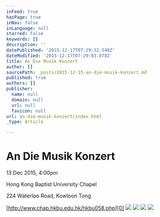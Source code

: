 ```yaml
---
inFeed: true
hasPage: true
inNav: false
inLanguage: null
starred: false
keywords: []
description: ''
datePublished: '2015-12-17T07:29:32.548Z'
dateModified: '2015-12-17T07:29:03.078Z'
title: An Die Musik Konzert
author: []
sourcePath: _posts/2015-12-15-an-die-musik-konzert.md
published: true
authors: []
publisher:
  name: null
  domain: null
  url: null
  favicon: null
url: an-die-musik-konzert/index.html
_type: Article

---
```

# An Die Musik Konzert

13 Dec 2015, 4:00pm

Hong Kong Baptist University Chapel

224 Waterloo Road, Kowloon Tong

[http://www.chap.hkbu.edu.hk/hkbu058.php][0]
![](https://s3-us-west-2.amazonaws.com/the-grid-img/p/38432053a9645427357f112d479c48cadfea1ecd.jpg)
![](https://s3-us-west-2.amazonaws.com/the-grid-img/p/42fbd5d6bad5fdb264b4809d9c776c47f846274a.jpg)
![](https://s3-us-west-2.amazonaws.com/the-grid-img/p/94532ddc8a21d7293476f9ef173f01e555006d1b.jpg)
![](https://the-grid-user-content.s3-us-west-2.amazonaws.com/584ce56f-54f3-4c6f-ab69-4b8515cb9e76.jpg)

[0]: http://www.chap.hkbu.edu.hk/hkbu058.php